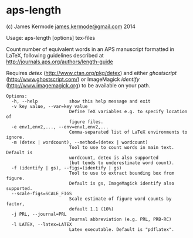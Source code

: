aps-length
==========

(c) James Kermode <james.kermode@gmail.com> 2014

Usage: aps-length [options] tex-files

Count number of equivalent words in an APS manuscript formatted in
LaTeX, following guidelines described at http://journals.aps.org/authors/length-guide

Requires _detex_ (http://www.ctan.org/pkg/detex) and either
_ghostscript_ (http://www.ghostscript.com/) or ImageMagick _identify_
(http://www.imagemagick.org) to be available on your path.

    Options:
      -h, --help            show this help message and exit
      -v key value, --var=key value
                            Define TeX variables e.g. to specify location of
                            figure files.
      -e env1,env2,..., --env=env1,env2,...
                            Comma-separated list of LaTeX environments to ignore.
      -m (detex | wordcount), --method=(detex | wordcount)
                            Tool to use to count words in main text. Default is
                            wordcount, detex is also supported
                            (but tends to underestimate word count).
      -f (identify | gs), --figs=(identify | gs)
                            Tool to use to extract bounding box from figure.
                            Default is gs, ImageMagick identify also supported.
      --scale-figs=SCALE_FIGS
                            Scale estimate of figure word counts by factor,
                            default 1.1 (10%)
      -j PRL, --journal=PRL
                            Journal abbreviation (e.g. PRL, PRB-RC)
      -l LATEX, --latex=LATEX
                            Latex executable. Default is "pdflatex".
